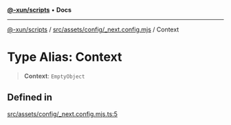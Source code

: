 [**@-xun/scripts**](../../../../../README.md) • **Docs**

***

[@-xun/scripts](../../../../../README.md) / [src/assets/config/\_next.config.mjs](../README.md) / Context

# Type Alias: Context

> **Context**: `EmptyObject`

## Defined in

[src/assets/config/\_next.config.mjs.ts:5](https://github.com/Xunnamius/xscripts/blob/59530a02df766279a72886cbc0ab5e0790db98cc/src/assets/config/_next.config.mjs.ts#L5)
